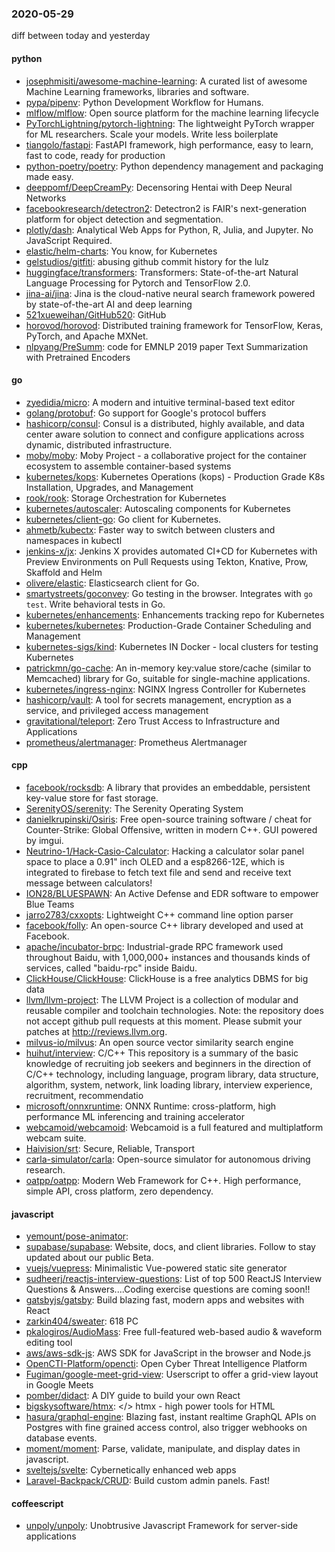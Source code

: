 ### 2020-05-29
diff between today and yesterday

#### python
* [josephmisiti/awesome-machine-learning](https://github.com/josephmisiti/awesome-machine-learning): A curated list of awesome Machine Learning frameworks, libraries and software.
* [pypa/pipenv](https://github.com/pypa/pipenv): Python Development Workflow for Humans.
* [mlflow/mlflow](https://github.com/mlflow/mlflow): Open source platform for the machine learning lifecycle
* [PyTorchLightning/pytorch-lightning](https://github.com/PyTorchLightning/pytorch-lightning): The lightweight PyTorch wrapper for ML researchers. Scale your models. Write less boilerplate
* [tiangolo/fastapi](https://github.com/tiangolo/fastapi): FastAPI framework, high performance, easy to learn, fast to code, ready for production
* [python-poetry/poetry](https://github.com/python-poetry/poetry): Python dependency management and packaging made easy.
* [deeppomf/DeepCreamPy](https://github.com/deeppomf/DeepCreamPy): Decensoring Hentai with Deep Neural Networks
* [facebookresearch/detectron2](https://github.com/facebookresearch/detectron2): Detectron2 is FAIR's next-generation platform for object detection and segmentation.
* [plotly/dash](https://github.com/plotly/dash): Analytical Web Apps for Python, R, Julia, and Jupyter. No JavaScript Required.
* [elastic/helm-charts](https://github.com/elastic/helm-charts): You know, for Kubernetes
* [gelstudios/gitfiti](https://github.com/gelstudios/gitfiti): abusing github commit history for the lulz
* [huggingface/transformers](https://github.com/huggingface/transformers): Transformers: State-of-the-art Natural Language Processing for Pytorch and TensorFlow 2.0.
* [jina-ai/jina](https://github.com/jina-ai/jina): Jina is the cloud-native neural search framework powered by state-of-the-art AI and deep learning
* [521xueweihan/GitHub520](https://github.com/521xueweihan/GitHub520):  GitHub
* [horovod/horovod](https://github.com/horovod/horovod): Distributed training framework for TensorFlow, Keras, PyTorch, and Apache MXNet.
* [nlpyang/PreSumm](https://github.com/nlpyang/PreSumm): code for EMNLP 2019 paper Text Summarization with Pretrained Encoders

#### go
* [zyedidia/micro](https://github.com/zyedidia/micro): A modern and intuitive terminal-based text editor
* [golang/protobuf](https://github.com/golang/protobuf): Go support for Google's protocol buffers
* [hashicorp/consul](https://github.com/hashicorp/consul): Consul is a distributed, highly available, and data center aware solution to connect and configure applications across dynamic, distributed infrastructure.
* [moby/moby](https://github.com/moby/moby): Moby Project - a collaborative project for the container ecosystem to assemble container-based systems
* [kubernetes/kops](https://github.com/kubernetes/kops): Kubernetes Operations (kops) - Production Grade K8s Installation, Upgrades, and Management
* [rook/rook](https://github.com/rook/rook): Storage Orchestration for Kubernetes
* [kubernetes/autoscaler](https://github.com/kubernetes/autoscaler): Autoscaling components for Kubernetes
* [kubernetes/client-go](https://github.com/kubernetes/client-go): Go client for Kubernetes.
* [ahmetb/kubectx](https://github.com/ahmetb/kubectx): Faster way to switch between clusters and namespaces in kubectl
* [jenkins-x/jx](https://github.com/jenkins-x/jx): Jenkins X provides automated CI+CD for Kubernetes with Preview Environments on Pull Requests using Tekton, Knative, Prow, Skaffold and Helm
* [olivere/elastic](https://github.com/olivere/elastic): Elasticsearch client for Go.
* [smartystreets/goconvey](https://github.com/smartystreets/goconvey): Go testing in the browser. Integrates with `go test`. Write behavioral tests in Go.
* [kubernetes/enhancements](https://github.com/kubernetes/enhancements): Enhancements tracking repo for Kubernetes
* [kubernetes/kubernetes](https://github.com/kubernetes/kubernetes): Production-Grade Container Scheduling and Management
* [kubernetes-sigs/kind](https://github.com/kubernetes-sigs/kind): Kubernetes IN Docker - local clusters for testing Kubernetes
* [patrickmn/go-cache](https://github.com/patrickmn/go-cache): An in-memory key:value store/cache (similar to Memcached) library for Go, suitable for single-machine applications.
* [kubernetes/ingress-nginx](https://github.com/kubernetes/ingress-nginx): NGINX Ingress Controller for Kubernetes
* [hashicorp/vault](https://github.com/hashicorp/vault): A tool for secrets management, encryption as a service, and privileged access management
* [gravitational/teleport](https://github.com/gravitational/teleport): Zero Trust Access to Infrastructure and Applications
* [prometheus/alertmanager](https://github.com/prometheus/alertmanager): Prometheus Alertmanager

#### cpp
* [facebook/rocksdb](https://github.com/facebook/rocksdb): A library that provides an embeddable, persistent key-value store for fast storage.
* [SerenityOS/serenity](https://github.com/SerenityOS/serenity): The Serenity Operating System 
* [danielkrupinski/Osiris](https://github.com/danielkrupinski/Osiris): Free open-source training software / cheat for Counter-Strike: Global Offensive, written in modern C++. GUI powered by imgui.
* [Neutrino-1/Hack-Casio-Calculator](https://github.com/Neutrino-1/Hack-Casio-Calculator): Hacking a calculator solar panel space to place a 0.91" inch OLED and a esp8266-12E, which is integrated to firebase to fetch text file and send and receive text message between calculators!
* [ION28/BLUESPAWN](https://github.com/ION28/BLUESPAWN): An Active Defense and EDR software to empower Blue Teams
* [jarro2783/cxxopts](https://github.com/jarro2783/cxxopts): Lightweight C++ command line option parser
* [facebook/folly](https://github.com/facebook/folly): An open-source C++ library developed and used at Facebook.
* [apache/incubator-brpc](https://github.com/apache/incubator-brpc): Industrial-grade RPC framework used throughout Baidu, with 1,000,000+ instances and thousands kinds of services, called "baidu-rpc" inside Baidu.
* [ClickHouse/ClickHouse](https://github.com/ClickHouse/ClickHouse): ClickHouse is a free analytics DBMS for big data
* [llvm/llvm-project](https://github.com/llvm/llvm-project): The LLVM Project is a collection of modular and reusable compiler and toolchain technologies. Note: the repository does not accept github pull requests at this moment. Please submit your patches at http://reviews.llvm.org.
* [milvus-io/milvus](https://github.com/milvus-io/milvus): An open source vector similarity search engine
* [huihut/interview](https://github.com/huihut/interview):  C/C++ This repository is a summary of the basic knowledge of recruiting job seekers and beginners in the direction of C/C++ technology, including language, program library, data structure, algorithm, system, network, link loading library, interview experience, recruitment, recommendatio
* [microsoft/onnxruntime](https://github.com/microsoft/onnxruntime): ONNX Runtime: cross-platform, high performance ML inferencing and training accelerator
* [webcamoid/webcamoid](https://github.com/webcamoid/webcamoid): Webcamoid is a full featured and multiplatform webcam suite.
* [Haivision/srt](https://github.com/Haivision/srt): Secure, Reliable, Transport
* [carla-simulator/carla](https://github.com/carla-simulator/carla): Open-source simulator for autonomous driving research.
* [oatpp/oatpp](https://github.com/oatpp/oatpp): Modern Web Framework for C++. High performance, simple API, cross platform, zero dependency.

#### javascript
* [yemount/pose-animator](https://github.com/yemount/pose-animator): 
* [supabase/supabase](https://github.com/supabase/supabase): Website, docs, and client libraries. Follow to stay updated about our public Beta.
* [vuejs/vuepress](https://github.com/vuejs/vuepress):  Minimalistic Vue-powered static site generator
* [sudheerj/reactjs-interview-questions](https://github.com/sudheerj/reactjs-interview-questions): List of top 500 ReactJS Interview Questions & Answers....Coding exercise questions are coming soon!!
* [gatsbyjs/gatsby](https://github.com/gatsbyjs/gatsby): Build blazing fast, modern apps and websites with React
* [zarkin404/sweater](https://github.com/zarkin404/sweater):  618 PC 
* [pkalogiros/AudioMass](https://github.com/pkalogiros/AudioMass): Free full-featured web-based audio & waveform editing tool
* [aws/aws-sdk-js](https://github.com/aws/aws-sdk-js): AWS SDK for JavaScript in the browser and Node.js
* [OpenCTI-Platform/opencti](https://github.com/OpenCTI-Platform/opencti): Open Cyber Threat Intelligence Platform
* [Fugiman/google-meet-grid-view](https://github.com/Fugiman/google-meet-grid-view): Userscript to offer a grid-view layout in Google Meets
* [pomber/didact](https://github.com/pomber/didact): A DIY guide to build your own React
* [bigskysoftware/htmx](https://github.com/bigskysoftware/htmx): </> htmx - high power tools for HTML
* [hasura/graphql-engine](https://github.com/hasura/graphql-engine): Blazing fast, instant realtime GraphQL APIs on Postgres with fine grained access control, also trigger webhooks on database events.
* [moment/moment](https://github.com/moment/moment): Parse, validate, manipulate, and display dates in javascript.
* [sveltejs/svelte](https://github.com/sveltejs/svelte): Cybernetically enhanced web apps
* [Laravel-Backpack/CRUD](https://github.com/Laravel-Backpack/CRUD): Build custom admin panels. Fast!

#### coffeescript
* [unpoly/unpoly](https://github.com/unpoly/unpoly): Unobtrusive Javascript Framework for server-side applications
